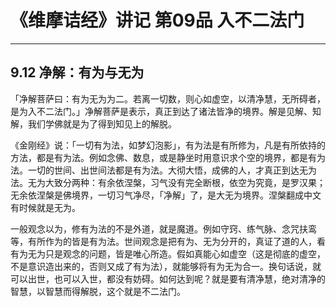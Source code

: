 # 《维摩诘经》讲记 第09品 入不二法门

------

## 9.12 净解：有为与无为

「净解菩萨曰：有为无为为二。若离一切数，则心如虚空，以清净慧，无所碍者，是为入不二法门。」净解菩萨是表示，真正到达了诸法皆净的境界。解是见解、知解，我们学佛就是为了得到知见上的解脱。

《金刚经》说：「一切有为法，如梦幻泡影」，有为法是有所修为，凡是有所依持的方法，都是有为法。例如念佛、数息，或是静坐时用意识求个空的境界，都是有为法。一切的世间、出世间法都是有为法。大彻大悟，成佛的人，才真正到达无为法。无为大致分两种：有余依涅槃，习气没有完全断根，依空为究竟，是罗汉果；无余依涅槃是佛境界，一切习气净尽，「净解」了，是大无为境界。涅槃翻成中文有时候就是无为。

一般观念以为，修有为法的不是外道，就是魔道。例如守窍、练气脉、念咒扶鸾等，有所作为的皆是有为法。世间观念是把有为、无为分开的，真证了道的人，看有为无为只是观念的问题，皆是唯心所造。假如真能心如虚空（这是彻底的虚空，不是意识造出来的，否则又成了有为法），就能够将有为无为合一。换句话说，就可以出世，也可以入世，都没有妨碍。如何达到呢？就是要有清净慧，绝对清净的智慧，以智慧而得解脱，这个就是不二法门。

